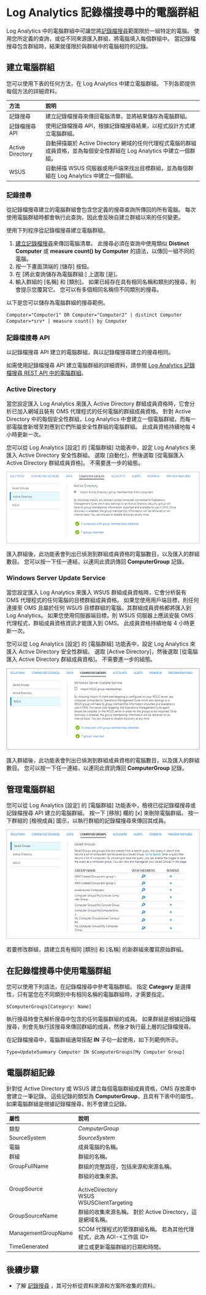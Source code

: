 <properties
    pageTitle="Log Analytics 記錄檔搜尋中的電腦群組 | Microsoft Azure"
    description="Log Analytics 中的電腦群組可讓您將記錄檔搜尋範圍限於一組特定的電腦。  這篇文章說明可用來建立電腦群組的不同方法，以及如何將它們用在記錄檔搜尋中。"
    services="log-analytics"
    documentationCenter=""
    authors="bwren"
    manager="jwhit"
    editor=""/>

<tags
    ms.service="log-analytics"
    ms.workload="na"
    ms.tgt_pltfrm="na"
    ms.devlang="na"
    ms.topic="article"
    ms.date="09/06/2016"
    ms.author="bwren"/>


# <a name="computer-groups-in-log-analytics-log-searches"></a>Log Analytics 記錄檔搜尋中的電腦群組
Log Analytics 中的電腦群組中可讓您將[記錄檔搜尋](log-analytics-log-searches.md)範圍限於一組特定的電腦。  使用您所定義的查詢，或從不同來源匯入群組，將電腦填入每個群組中。  當記錄檔搜尋包含群組時，結果就僅限於與群組中的電腦相符的記錄。

## <a name="creating-a-computer-group"></a>建立電腦群組
您可以使用下表的任何方法，在 Log Analytics 中建立電腦群組。  下列各節提供每個方法的詳細資料。 

| 方法 | 說明 |
|:---|:---|
| 記錄搜尋       | 建立記錄檔搜尋來傳回電腦清單，並將結果儲存為電腦群組。 |
| 記錄檔搜尋 API   | 使用記錄檔搜尋 API，根據記錄檔搜尋結果，以程式設計方式建立電腦群組。 |
| Active Directory | 自動掃描屬於 Active Directory 網域的任何代理程式電腦的群組成員資格，並為每個安全性群組在 Log Analytics 中建立一個群組。
| WSUS              | 自動掃描 WSUS 伺服器或用戶端來找出目標群組，並為每個群組在 Log Analytics 中建立一個群組。 |


### <a name="log-search"></a>記錄搜尋

從記錄檔搜尋建立的電腦群組會包含您定義的搜尋查詢所傳回的所有電腦。  每次使用電腦群組時都會執行此查詢，因此會反映自建立群組以來的任何變更。

使用下列程序從記錄檔搜尋建立電腦群組。

1. [建立記錄檔搜尋](log-analytics-log-searches.md)來傳回電腦清單。  此搜尋必須在查詢中使用類似 **Distinct Computer** 或 **measure count() by Computer** 的語法，以傳回一組不同的電腦。  
2. 按一下畫面頂端的 [儲存] 按鈕。
3. 在 [將此查詢儲存為電腦群組:] 上選取 [是]。
4. 輸入群組的 [名稱] 和 [類別]。  如果已經存在具有相同名稱和類別的搜尋，則會提示您覆寫它。  您可以有多個相同名稱但不同類別的搜尋。 

以下是您可以儲存為電腦群組的搜尋範例。

    Computer="Computer1" OR Computer="Computer2" | distinct Computer 
    Computer=*srv* | measure count() by Computer

### <a name="log-search-api"></a>記錄檔搜尋 API

以記錄檔搜尋 API 建立的電腦群組，與以記錄檔搜尋建立的搜尋相同。

如需使用記錄檔搜尋 API 建立電腦群組的詳細資料，請參閱 [Log Analytics 記錄檔搜尋 REST API 中的電腦群組](log-analytics-log-search-api.md#computer-groups)。

### <a name="active-directory"></a>Active Directory

當您設定匯入 Log Analytics 來匯入 Active Directory 群組成員資格時，它會分析已加入網域且裝有 OMS 代理程式的任何電腦的群組成員資格。  針對 Active Directory 中的每個安全性群組，Log Analytics 中會建立一個電腦群組，而每一部電腦會新增至對應到它們所屬安全性群組的電腦群組。  此成員資格持續地每 4 小時更新一次。  

您可以從 Log Analytics [設定] 的 [電腦群組] 功能表中，設定 Log Analytics 來匯入 Active Directory 安全性群組。  選取 [自動化]，然後選取 [從電腦匯入 Active Directory 群組成員資格]。  不需要進一步的組態。

![來自 Active Directory 的電腦群組](media/log-analytics-computer-groups/configure-activedirectory.png)

匯入群組後，此功能表會列出已偵測到群組成員資格的電腦數目，以及匯入的群組數目。  您可以按一下任一連結，以連同此資訊傳回 **ComputerGroup** 記錄。

### <a name="windows-server-update-service"></a>Windows Server Update Service

當您設定匯入 Log Analytics 來匯入 WSUS 群組成員資格時，它會分析裝有 OMS 代理程式的任何電腦的目標群組成員資格。  如果您使用用戶端目標，則任何連接至 OMS 且屬於任何 WSUS 目標群組的電腦，其群組成員資格都將匯入到 Log Analytics。 如果您使用伺服器端目標，則 WSUS 伺服器上應該安裝 OMS 代理程式，群組成員資格資訊才能匯入到 OMS。  此成員資格持續地每 4 小時更新一次。 

您可以從 Log Analytics [設定] 的 [電腦群組] 功能表中，設定 Log Analytics 來匯入 Active Directory 安全性群組。  選取 [Active Directory]，然後選取 [從電腦匯入 Active Directory 群組成員資格]。  不需要進一步的組態。

![來自 Active Directory 的電腦群組](media/log-analytics-computer-groups/configure-wsus.png)

匯入群組後，此功能表會列出已偵測到群組成員資格的電腦數目，以及匯入的群組數目。  您可以按一下任一連結，以連同此資訊傳回 **ComputerGroup** 記錄。

## <a name="managing-computer-groups"></a>管理電腦群組

您可以從 Log Analytics [設定] 的 [電腦群組] 功能表中，檢視已從記錄檔搜尋或記錄檔搜尋 API 建立的電腦群組。  按一下 [移除] 欄的 [x] 來刪除電腦群組。  按一下群組的 [檢視成員] 圖示，以執行群組的記錄檔搜尋來傳回其成員。 

![已儲存的電腦群組](media/log-analytics-computer-groups/configure-saved.png)

若要修改群組，請建立具有相同 [類別] 和 [名稱] 的新群組來覆寫原始群組。

## <a name="using-a-computer-group-in-a-log-search"></a>在記錄檔搜尋中使用電腦群組
您可以使用下列語法，在記錄檔搜尋中參考電腦群組。  指定 **Category** 是選擇性，只有當您在不同類別中有相同名稱的電腦群組時，才需要指定。 

    $ComputerGroups[Category: Name]

執行搜尋時會先解析搜尋中包含的任何電腦群組的成員。  如果群組是根據記錄檔搜尋，則會先執行該搜尋來傳回群組的成員，然後才執行最上層的記錄檔搜尋。

在記錄檔搜尋中，電腦群組通常搭配 **IN** 子句一起使用，如下列範例所示。

    Type=UpdateSummary Computer IN $ComputerGroups[My Computer Group]

## <a name="computer-group-records"></a>電腦群組記錄

針對從 Active Directory 或 WSUS 建立每個電腦群組成員資格，OMS 存放庫中會建立一筆記錄。  這些記錄的類型為 **ComputerGroup**，且具有下表中的屬性。  如果電腦群組是根據記錄檔搜尋，則不會建立記錄。

| 屬性 | 說明 |
|:--|:--|
| 類型                | *ComputerGroup* |
| SourceSystem        | *SourceSystem*  |
| 電腦            | 成員電腦的名稱。 |
| 群組               | 群組的名稱。 |
| GroupFullName       | 群組的完整路徑，包括來源和來源名稱。
| GroupSource         | 群組的收集來源。 <br><br>ActiveDirectory<br>WSUS<br>WSUSClientTargeting |
| GroupSourceName     | 群組的收集來源名稱。  對於 Active Directory，這是網域名稱。 |
| ManagementGroupName | SCOM 代理程式的管理群組名稱。  若為其他代理程式，此為 AOI-\<工作區 ID\> |
| TimeGenerated       | 建立或更新電腦群組的日期和時間。 |



## <a name="next-steps"></a>後續步驟

- 了解 [記錄搜尋](log-analytics-log-searches.md) ，其可分析從資料來源和方案所收集的資料。  


<!--HONumber=Oct16_HO2-->


